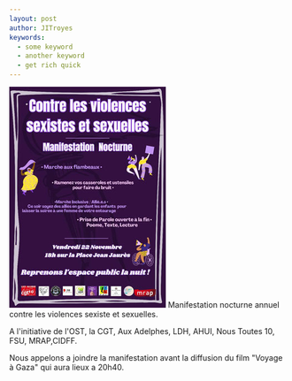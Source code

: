 ```yaml
---
layout: post
author: JITroyes
keywords:
  - some keyword
  - another keyword
  - get rich quick
---
```


![tract](/assets/2024-11-22-Manifestation-nocturne-contre-les-violences-sexite-et-sexuelles-.jpg)
Manifestation nocturne annuel contre les violences sexiste et sexuelles.

A l'initiative de l'OST, la CGT, Aux Adelphes, LDH, AHUI, Nous Toutes 10, FSU, MRAP,CIDFF.


Nous appelons a joindre la manifestation avant la diffusion du film "Voyage à Gaza" qui aura lieux a 20h40.


